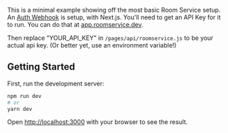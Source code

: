 This is a minimal example showing off the most basic Room Service setup. An [Auth Webhook](https://docs.roomservice.dev/docs/concepts/auth) is setup, with Next.js. You'll need to get an API Key for it to run. You can do that at [app.roomservice.dev](https://app.roomservice.dev/register).

Then replace "YOUR_API_KEY" in `/pages/api/roomservice.js` to be your actual api key. (Or better yet, use an environment variable!)

## Getting Started

First, run the development server:

```bash
npm run dev
# or
yarn dev
```

Open [http://localhost:3000](http://localhost:3000) with your browser to see the result.
